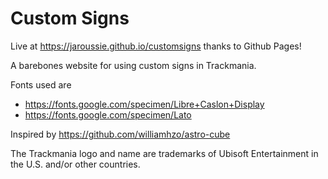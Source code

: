 # Custom Signs

Live at https://jaroussie.github.io/customsigns thanks to Github Pages!

A barebones website for using custom signs in Trackmania.

Fonts used are
- https://fonts.google.com/specimen/Libre+Caslon+Display
- https://fonts.google.com/specimen/Lato

Inspired by https://github.com/williamhzo/astro-cube

The Trackmania logo and name are trademarks of Ubisoft Entertainment in the U.S. and/or other countries. 
